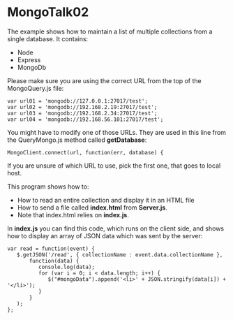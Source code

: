 MongoTalk02
===========

The example shows how to maintain a list of multiple collections from
a single database. It contains:

- Node
- Express
- MongoDb

Please make sure you are using the correct URL from the top of
the MongoQuery.js file:

	var url01 = 'mongodb://127.0.0.1:27017/test';
	var url02 = 'mongodb://192.168.2.19:27017/test';
	var url03 = 'mongodb://192.168.2.34:27017/test';
	var url04 = 'mongodb://192.168.56.101:27017/test';

You might have to modify one of those URLs. They are used in this line
from the QueryMongo.js method called **getDatabase**:

	MongoClient.connect(url, function(err, database) { 

If you are unsure of which URL to use, pick the first one, that goes to
local host.

This program shows how to:

- How to read an entire collection and display it in an HTML file
- How to send a file called **index.html** from **Server.js**.
- Note that index.html relies on **index.js**.

In **index.js** you can find this code, which runs on the client
side, and shows how to display an array of JSON data which was 
sent by the server:

	var read = function(event) {
       $.getJSON('/read', { collectionName : event.data.collectionName }, 
           function(data) {
              console.log(data);
              for (var i = 0; i < data.length; i++) {
                 $("#mongoData").append('<li>' + JSON.stringify(data[i]) + '</li>');
              }
           }
       );
    };